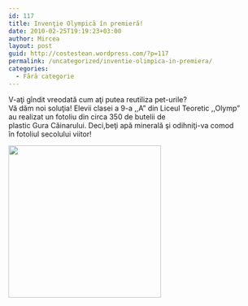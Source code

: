 ```yaml
---
id: 117
title: Invenţie Olympică în premieră!
date: 2010-02-25T19:19:23+03:00
author: Mircea
layout: post
guid: http://costestean.wordpress.com/?p=117
permalink: /uncategorized/inventie-olimpica-in-premiera/
categories:
  - Fără categorie
---
```

V-aţi&nbsp;gîndit&nbsp;vreodată&nbsp;cum&nbsp;aţi&nbsp;putea&nbsp;reutiliza&nbsp;pet-urile?&nbsp; Vă&nbsp;dăm&nbsp;noi&nbsp;soluţia!&nbsp;Elevii&nbsp;clasei&nbsp;a 9-a ,,A” din Liceul&nbsp;Teoretic&nbsp;,,Olymp&#8221; au&nbsp;realizat&nbsp;un&nbsp;fotoliu&nbsp;din circa 350 de&nbsp;butelii&nbsp;de plastic&nbsp;Gura&nbsp;Căinarului.&nbsp;Deci,beţi&nbsp;apă&nbsp;minerală&nbsp;şi&nbsp;odihniţi-va comod în&nbsp;fotoliul&nbsp;secolului&nbsp;viitor!

<a rel="attachment wp-att-118" href="http://costestean.wordpress.com/2010/02/25/inventie-olimpica-in-premiera/fotoliu-din-plastic-2/"><img class="aligncenter size-medium wp-image-118" title="Fotoliu.din.plastic" src="http://costestean.files.wordpress.com/2010/02/fotoliu-din-plastic1.jpg?w=300" alt="" width="300" srcset="/costestitv/wp-content/uploads//2010/02/fotoliu-din-plastic1.jpg 2048w, /costestitv/wp-content/uploads//2010/02/fotoliu-din-plastic1.jpg 300w, /costestitv/wp-content/uploads//2010/02/fotoliu-din-plastic1.jpg 1024w, /costestitv/wp-content/uploads//2010/02/fotoliu-din-plastic1.jpg 624w" sizes="(max-width: 2048px) 100vw, 2048px" /></a>
